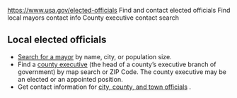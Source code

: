 

https://www.usa.gov/elected-officials
Find and contact elected officials
Find local mayors contact info
County executive contact search

**Local elected officials**
---------------------------

* [Search for a mayor](https://www.usmayors.org/mayors/)
  by name, city, or population size.
* Find a
  [county executive](https://ce.naco.org/)
  (the head of a county’s executive branch of government) by map search or ZIP Code. The county executive may be an elected or an appointed position.
* Get contact information for
  [city, county, and town officials](https://www.usa.gov/local-governments)
  .
